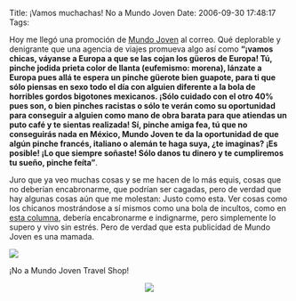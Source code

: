 Title: ¡Vamos muchachas! No a Mundo Joven
Date: 2006-09-30 17:48:17
Tags: 

<p>Hoy me llegó una promoción de <a target="_blank" href="http://www.mundojoven.com">Mundo Joven</a> al correo. Qué deplorable y denigrante que una agencia de viajes promueva algo así como <strong>&#8220;¡vamos chicas, váyanse a Europa a que se las cojan los güeros de Europa! Tú, pinche jodida prieta color de llanta (eufemismo: morena), lánzate a Europa pues allá te espera un pinche güerote bien guapote, para ti que sólo piensas en sexo todo el día con alguien diferente a la bola de horribles gordos bigotones mexicanos. ¡Sólo cuidado con el otro 40% pues son, o bien pinches racistas o sólo te verán como su oportunidad para conseguir a alguien como mano de obra barata para que atiendas un puto café y te sientas realizada! Sí, pinche amiga fea, tú que no conseguirás nada en México, Mundo Joven te da la oportunidad de que algún pinche francés, italiano o alemán te haga suya, ¿te imaginas? ¡Es posible! ¡Lo que siempre soñaste! Sólo danos tu dinero y te cumpliremos tu sueño, pinche feíta&#8221;</strong>.

Juro que ya veo muchas cosas y se me hacen de lo más equis, cosas que no deberían encabronarme, que podrían ser cagadas, pero de verdad que hay algunas cosas aún que me molestan: Justo como esta. Ver cosas como los chicanos mostrándose a sí mismos como una bola de incultos, como en <a target="_blank" href="http://www.ocweekly.com/web/web/ask-a-mexican-glossary/25290/">esta columna</a>, debería encabronarme e indignarme, pero simplemente lo supero y vivo sin estrés. Pero de verdad que esta publicidad de Mundo Joven es una mamada.
</p>
<p><img src="http://www.damog.net/files/misc/vamos-muchachas.jpg"/></p>
<p align="left">¡No a Mundo Joven Travel Shop!</p>
<p align="center"><img src="http://www.damog.net/files/misc/no-mundo-joven.png"/></p>
